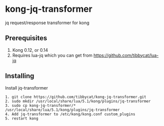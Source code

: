 # kong-jq-transformer
jq request/response transformer for kong
## Prerequisites
1. Kong 0.12, or 0.14
2. Requires lua-jq which you can get from https://github.com/tibbycat/lua-jq
## Installing
Install jq-transformer
```
1. git clone https://github.com/tibbycat/kong-jq-transformer.git
2. sudo mkdir /usr/local/share/lua/5.1/kong/plugins/jq-transformer
3. sudo cp kong-jq-transformer/* /usr/local/share/lua/5.1/kong/plugins/jq-transformer
4. Add jq-transformer to /etc/kong/kong.conf custom_plugins
5. restart kong
```
